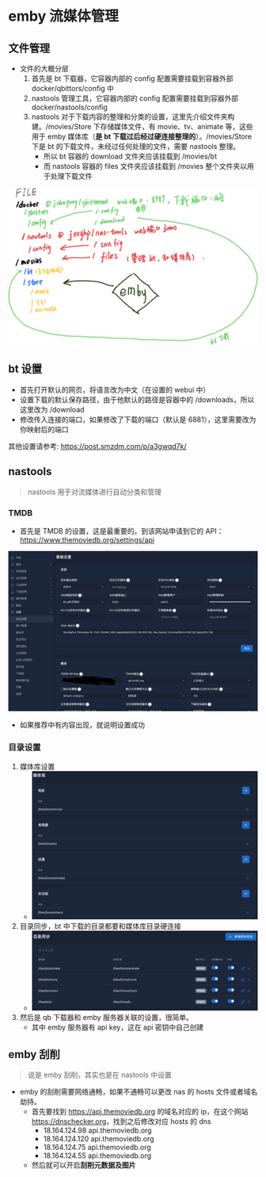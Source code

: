 # emby 流媒体管理

## 文件管理

* 文件的大概分层
   1. 首先是 bt 下载器，它容器内部的 config 配置需要挂载到容器外部 docker/qbittors/config 中
   2. nastools 管理工具，它容器内部的 config 配置需要挂载到容器外部 docker/nastools/config
   3. nastools 对于下载内容的整理和分类的设置，这里先介绍文件夹构建。/movies/Store 下存储媒体文件，有 movie、tv、animate 等，这些用于 emby 媒体库（**是 bt 下载过后经过硬连接整理的**）。/movies/Store 下是 bt 的下载文件，未经过任何处理的文件，需要 nastools 整理。
      * 所以 bt 容器的 download 文件夹应该挂载到 /movies/bt
      * 而 nastools 容器的 files 文件夹应该挂载到 /movies 整个文件夹以用于处理下载文件

![media](./emby%20流媒体管理/media.png)

## bt 设置

* 首先打开默认的网页，将语言改为中文（在设置的 webui 中）
* 设置下载的默认保存路径，由于他默认的路径是容器中的 /downloads，所以这里改为 /download
* 修改传入连接的端口，如果修改了下载的端口（默认是 6881），这里需要改为你映射后的端口

其他设置请参考: <https://post.smzdm.com/p/a3gwqd7k/>

## nastools

> nastools 用于对流媒体进行自动分类和管理

### TMDB

* 首先是 TMDB 的设置，这是最重要的。到该网站申请到它的 API：<https://www.themoviedb.org/settings/api>

![TMDB](./emby%20流媒体管理/TMDB.png)

* 如果推荐中有内容出现，就说明设置成功

### 目录设置

1. 媒体库设置
   * ![media_package](./emby%20流媒体管理/media_package.png)
2. 目录同步，bt 中下载的目录都要和媒体库目录硬连接
   * ![sync_file](./emby%20流媒体管理/sync_file.png)
3. 然后是 qb 下载器和 emby 服务器关联的设置，很简单。
   * 其中 emby 服务器有 api key，这在 api 密钥中自己创建

## emby 刮削

> 说是 emby 刮削，其实也是在 nastools 中设置

* emby 的刮削需要网络通畅，如果不通畅可以更改 nas 的 hosts 文件或者域名劫持。
  * 首先要找到 <https://api.themoviedb.org> 的域名对应的 ip，在这个网站 <https://dnschecker.org>，找到之后修改对应 hosts 的 dns
    * 18.164.124.98 api.themoviedb.org
    * 18.164.124.120 api.themoviedb.org
    * 18.164.124.75 api.themoviedb.org
    * 18.164.124.55 api.themoviedb.org
  * 然后就可以开启**刮削元数据及图片**
